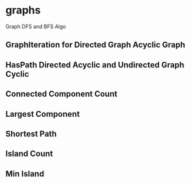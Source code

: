 # graphs
Graph DFS and BFS Algo

## GraphIteration for Directed Graph Acyclic Graph
## HasPath Directed Acyclic and Undirected Graph Cyclic
## Connected Component Count
## Largest Component
## Shortest Path
## Island Count
## Min Island
